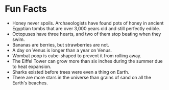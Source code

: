 # Fun Facts

- Honey never spoils. Archaeologists have found pots of honey in ancient Egyptian tombs that are over 3,000 years old and still perfectly edible.
- Octopuses have three hearts, and two of them stop beating when they swim.
- Bananas are berries, but strawberries are not.
- A day on Venus is longer than a year on Venus.
- Wombat poop is cube-shaped to prevent it from rolling away.
- The Eiffel Tower can grow more than six inches during the summer due to heat expansion.
- Sharks existed before trees were even a thing on Earth.
- There are more stars in the universe than grains of sand on all the Earth's beaches.
